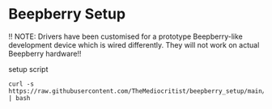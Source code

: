 # Beepberry Setup
 
!! NOTE: Drivers have been customised for a prototype Beepberry-like development device which is wired differently. They will not work on actual Beepberry hardware!!

setup script
```
curl -s https://raw.githubusercontent.com/TheMediocritist/beepberry_setup/main/setup.sh | bash
```
